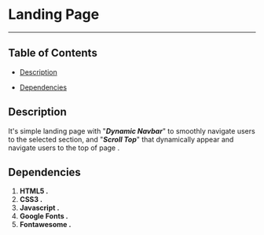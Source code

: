 # Landing Page

---

## Table of Contents

- [Description](#description)

- [Dependencies](#dependencies)


## Description

It's simple landing page with "***Dynamic  Navbar***"  to smoothly navigate users to the selected section, and "***Scroll Top***" that dynamically appear and navigate users to the top of page .

## Dependencies

 1. **HTML5 .**
 2. **CSS3 .**
 3. **Javascript .**
 4. **Google Fonts .**
 5. **Fontawesome .**

